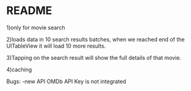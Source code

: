 # README #

1)only for movie search

2)loads data in 10 search results batches, when we reached end of the UITableView it will load 10 more results.

3)Tapping on the search result will show the full details of that movie.  

4)caching


Bugs:
-new API OMDb API Key is not integrated
